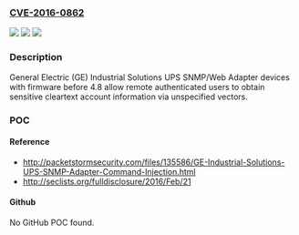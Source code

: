 ### [CVE-2016-0862](https://cve.mitre.org/cgi-bin/cvename.cgi?name=CVE-2016-0862)
![](https://img.shields.io/static/v1?label=Product&message=n%2Fa&color=blue)
![](https://img.shields.io/static/v1?label=Version&message=n%2Fa&color=blue)
![](https://img.shields.io/static/v1?label=Vulnerability&message=n%2Fa&color=brighgreen)

### Description

General Electric (GE) Industrial Solutions UPS SNMP/Web Adapter devices with firmware before 4.8 allow remote authenticated users to obtain sensitive cleartext account information via unspecified vectors.

### POC

#### Reference
- http://packetstormsecurity.com/files/135586/GE-Industrial-Solutions-UPS-SNMP-Adapter-Command-Injection.html
- http://seclists.org/fulldisclosure/2016/Feb/21

#### Github
No GitHub POC found.


